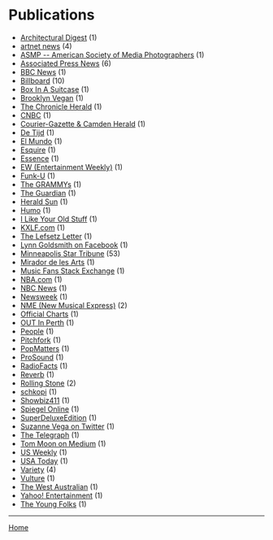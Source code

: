 # Publications

  * [Architectural Digest](./architectural-digest/) (1)
  * [artnet news](./artnet-news/) (4)
  * [ASMP -- American Society of Media Photographers](./asmp-american-society-of-media-photographers/) (1)
  * [Associated Press News](./associated-press-news/) (6)
  * [BBC News](./bbc-news/) (1)
  * [Billboard](./billboard/) (10)
  * [Box In A Suitcase](./box-in-a-suitcase/) (1)
  * [Brooklyn Vegan](./brooklyn-vegan/) (1)
  * [The Chronicle Herald](./the-chronicle-herald/) (1)
  * [CNBC](./cnbc/) (1)
  * [Courier-Gazette & Camden Herald](./courier-gazette-camden-herald/) (1)
  * [De Tijd](./de-tijd/) (1)
  * [El Mundo](./el-mundo/) (1)
  * [Esquire](./esquire/) (1)
  * [Essence](./essence/) (1)
  * [EW (Entertainment Weekly)](./ew-entertainment-weekly/) (1)
  * [Funk-U](./funk-u/) (1)
  * [The GRAMMYs](./the-grammys/) (1)
  * [The Guardian](./the-guardian/) (1)
  * [Herald Sun](./herald-sun/) (1)
  * [Humo](./humo/) (1)
  * [I Like Your Old Stuff](./i-like-your-old-stuff/) (1)
  * [KXLF.com](./kxlf-com/) (1)
  * [The Lefsetz Letter](./the-lefsetz-letter/) (1)
  * [Lynn Goldsmith on Facebook](./lynn-goldsmith-on-facebook/) (1)
  * [Minneapolis Star Tribune](./minneapolis-star-tribune/) (53)
  * [Mirador de les Arts](./mirador-de-les-arts/) (1)
  * [Music Fans Stack Exchange](./music-fans-stack-exchange/) (1)
  * [NBA.com](./nba-com/) (1)
  * [NBC News](./nbc-news/) (1)
  * [Newsweek](./newsweek/) (1)
  * [NME (New Musical Express)](./nme-new-musical-express/) (2)
  * [Official Charts](./official-charts/) (1)
  * [OUT In Perth](./out-in-perth/) (1)
  * [People](./people/) (1)
  * [Pitchfork](./pitchfork/) (1)
  * [PopMatters](./popmatters/) (1)
  * [ProSound](./prosound/) (1)
  * [RadioFacts](./radiofacts/) (1)
  * [Reverb](./reverb/) (1)
  * [Rolling Stone](./rolling-stone/) (2)
  * [schkopi](./schkopi/) (1)
  * [Showbiz411](./showbiz411/) (1)
  * [Spiegel Online](./spiegel-online/) (1)
  * [SuperDeluxeEdition](./superdeluxeedition/) (1)
  * [Suzanne Vega on Twitter](./suzanne-vega-on-twitter/) (1)
  * [The Telegraph](./the-telegraph/) (1)
  * [Tom Moon on Medium](./tom-moon-on-medium/) (1)
  * [US Weekly](./us-weekly/) (1)
  * [USA Today](./usa-today/) (1)
  * [Variety](./variety/) (4)
  * [Vulture](./vulture/) (1)
  * [The West Australian](./the-west-australian/) (1)
  * [Yahoo! Entertainment](./yahoo-entertainment/) (1)
  * [The Young Folks](./the-young-folks/) (1)

----

[Home](../)

